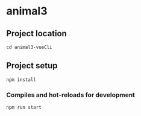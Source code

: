 # animal3

## Project location
```
cd animal3-vueCli
```

## Project setup
```
npm install
```

### Compiles and hot-reloads for development
```
npm run start
```
